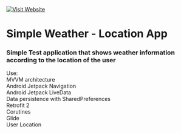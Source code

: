 [![Visit Website](http://www.grdj.com.ar/img/logo_mini.jpg)](http://www.grdj.com.ar)

# Simple Weather - Location App

### Simple Test application that shows weather information according to the location of the user

Use:<br>
MVVM architecture<br>
Android Jetpack Navigation<br>
Android Jetpack LiveData<br>
Data persistence with SharedPreferences<br>
Retrofit 2<br>
Corutines<br>
Glide<br>
User Location
